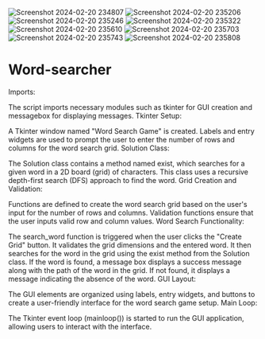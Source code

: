![Screenshot 2024-02-20 234807](https://github.com/piraisudan02/Word-searcher/assets/96645021/94caea0c-01a0-4c5b-9eaf-d437cad29470)
![Screenshot 2024-02-20 235206](https://github.com/piraisudan02/Word-searcher/assets/96645021/e5e1da35-498e-44a9-a5c4-dbed6c3285ad)
![Screenshot 2024-02-20 235246](https://github.com/piraisudan02/Word-searcher/assets/96645021/228c4e68-a6b5-40ff-b16e-c002e8cfc609)
![Screenshot 2024-02-20 235322](https://github.com/piraisudan02/Word-searcher/assets/96645021/7c0a93ea-4bc9-4c2f-a839-8fdb7f3461df)
![Screenshot 2024-02-20 235610](https://github.com/piraisudan02/Word-searcher/assets/96645021/33a94b6c-e2ae-431c-8c2a-ab4eba1119fb)
![Screenshot 2024-02-20 235703](https://github.com/piraisudan02/Word-searcher/assets/96645021/b0df8088-04df-4db1-a2f9-cccd182d40f3)
![Screenshot 2024-02-20 235743](https://github.com/piraisudan02/Word-searcher/assets/96645021/01405e78-14f3-4e0b-9d17-bddc0b9ab845)
![Screenshot 2024-02-20 235808](https://github.com/piraisudan02/Word-searcher/assets/96645021/b34c04da-fa4c-4424-95a7-c7c4a6cd472a)
# Word-searcher
Imports:

The script imports necessary modules such as tkinter for GUI creation and messagebox for displaying messages.
Tkinter Setup:

A Tkinter window named "Word Search Game" is created.
Labels and entry widgets are used to prompt the user to enter the number of rows and columns for the word search grid.
Solution Class:

The Solution class contains a method named exist, which searches for a given word in a 2D board (grid) of characters. This class uses a recursive depth-first search (DFS) approach to find the word.
Grid Creation and Validation:

Functions are defined to create the word search grid based on the user's input for the number of rows and columns.
Validation functions ensure that the user inputs valid row and column values.
Word Search Functionality:

The search_word function is triggered when the user clicks the "Create Grid" button.
It validates the grid dimensions and the entered word.
It then searches for the word in the grid using the exist method from the Solution class.
If the word is found, a message box displays a success message along with the path of the word in the grid. If not found, it displays a message indicating the absence of the word.
GUI Layout:

The GUI elements are organized using labels, entry widgets, and buttons to create a user-friendly interface for the word search game setup.
Main Loop:

The Tkinter event loop (mainloop()) is started to run the GUI application, allowing users to interact with the interface.
